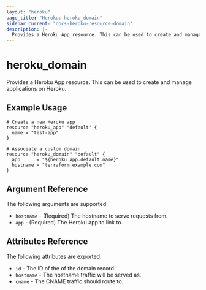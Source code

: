```yaml
---
layout: "heroku"
page_title: "Heroku: heroku_domain"
sidebar_current: "docs-heroku-resource-domain"
description: |-
  Provides a Heroku App resource. This can be used to create and manage applications on Heroku.
---
```


# heroku\_domain

Provides a Heroku App resource. This can be used to
create and manage applications on Heroku.

## Example Usage

```hcl
# Create a new Heroku app
resource "heroku_app" "default" {
  name = "test-app"
}

# Associate a custom domain
resource "heroku_domain" "default" {
  app      = "${heroku_app.default.name}"
  hostname = "terraform.example.com"
}
```

## Argument Reference

The following arguments are supported:

* `hostname` - (Required) The hostname to serve requests from.
* `app` - (Required) The Heroku app to link to.

## Attributes Reference

The following attributes are exported:

* `id` - The ID of the of the domain record.
* `hostname` - The hostname traffic will be served as.
* `cname` - The CNAME traffic should route to.

